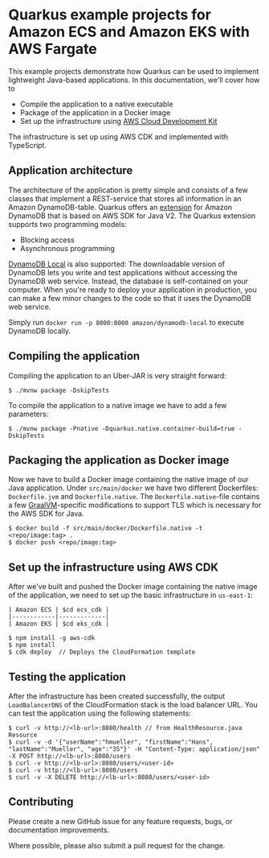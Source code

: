 # Quarkus example projects for Amazon ECS and Amazon EKS with AWS Fargate

This example projects demonstrate how Quarkus can be used to implement lightweight Java-based applications. 
In this documentation, we'll cover how to

* Compile the application to a native executable
* Package of the application in a Docker image
* Set up the infrastructure using [AWS Cloud Development Kit](https://github.com/awslabs/aws-cdk)

The infrastructure is set up using AWS CDK and implemented with TypeScript.

## Application architecture

The architecture of the application is pretty simple and consists of a few classes that implement a REST-service 
that stores all information in an Amazon DynamoDB-table. Quarkus offers an [extension](https://quarkus.io/guides/dynamodb) for Amazon DynamoDB that is based 
on AWS SDK for Java V2. The Quarkus extension supports two programming models:

* Blocking access
* Asynchronous programming

[DynamoDB Local](https://docs.aws.amazon.com/amazondynamodb/latest/developerguide/DynamoDBLocal.html) is also supported: The downloadable version of DynamoDB lets you write and test applications without 
accessing the DynamoDB web service. Instead, the database is self-contained on your computer. When you're ready to 
deploy your application in production, you can make a few minor changes to the code so that it uses the DynamoDB web 
service.

Simply run `docker run -p 8000:8000 amazon/dynamodb-local` to execute DynamoDB locally.

## Compiling the application

Compiling the application to an Uber-JAR is very straight forward:

```
$ ./mvnw package -DskipTests
```

To compile the application to a native image we have to add a few parameters:

```
$ ./mvnw package -Pnative -Dquarkus.native.container-build=true -DskipTests
```

## Packaging the application as Docker image

Now we have to build a Docker image containing the native image of our Java application. Under `src/main/docker` we have  two different Dockerfiles: `Dockerfile.jvm` and `Dockerfile.native`. The `Dockerfile.native`-file contains a few [GraalVM](https://www.graalvm.org/)-specific modifications to support TLS which is necessary for the AWS SDK for Java.

```
$ docker build -f src/main/docker/Dockerfile.native -t <repo/image:tag> .
$ docker push <repo/image:tag>
```

## Set up the infrastructure using AWS CDK

After we've built and pushed the Docker image containing the native image of the application, we need to set up the basic infrastructure in `us-east-1`:

```
| Amazon ECS | $cd ecs_cdk |
|------------|-------------|
| Amazon EKS | $cd eks_cdk |

$ npm install -g aws-cdk
$ npm install
$ cdk deploy  // Deploys the CloudFormation template
```

## Testing the application

After the infrastructure has been created successfully, the output `LoadBalancerDNS` of the CloudFormation stack is the load balancer URL. You can test the application using the following statements:

```
$ curl -v http://<lb-url>:8080/health // from HealthResource.java Resource
$ curl -v -d '{"userName":"hmueller", "firstName":"Hans", "lastName":"Mueller", "age":"35"}' -H "Content-Type: application/json" -X POST http://<lb-url>:8080/users
$ curl -v http://<lb-url>:8080/users/<user-id>
$ curl -v http://<lb-url>:8080/users
$ curl -v -X DELETE http://<lb-url>:8080/users/<user-id>
```

## Contributing
Please create a new GitHub issue for any feature requests, bugs, or documentation improvements.

Where possible, please also submit a pull request for the change.
